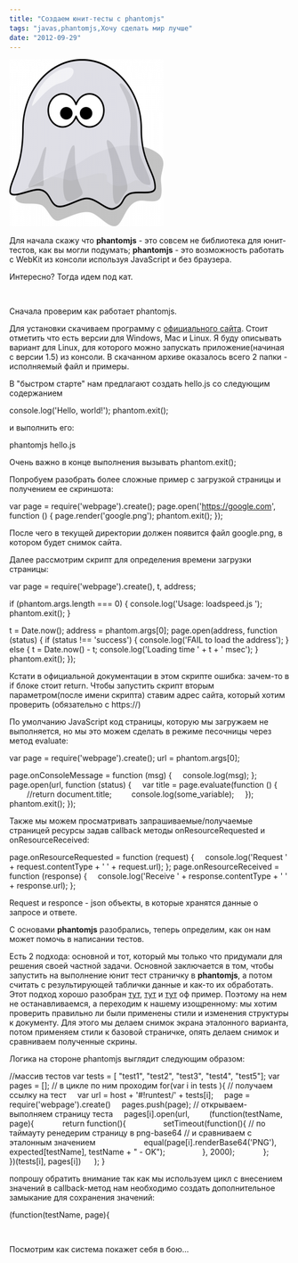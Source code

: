 ```yaml
---
title: "Создаем юнит-тесты с phantomjs"
tags: "javas,phantomjs,Хочу сделать мир лучше"
date: "2012-09-29"
---
```


![](images/phantomjs_logo-277x300.png "phantomjs_logo")

Для начала скажу что **phantomjs** - это совсем не библиотека для юнит-тестов, как вы могли подумать; **phantomjs** - это возможность работать с WebKit из консоли используя JavaScript и без браузера.

Интересно? Тогда идем под кат.

 

Сначала проверим как работает phantomjs.

Для установки скачиваем программу с [официального сайта](https://phantomjs.org/download.html). Стоит отметить что есть версии для Windows, Mac и Linux. Я буду описывать вариант для Linux, для которого можно запускать приложение(начиная с версии 1.5) из консоли. В скачанном архиве оказалось всего 2 папки - исполняемый файл и примеры.

В "быстром старте" нам предлагают создать hello.js со следующим содержанием

console.log('Hello, world!');
phantom.exit();

и выполнить его:

phantomjs hello.js

Очень важно в конце выполнения вызывать phantom.exit();

Попробуем разобрать более сложные пример с загрузкой страницы и получением ее скриншота:

var page = require('webpage').create();
page.open('https://google.com', function () {
    page.render('google.png');
    phantom.exit();
});

После чего в текущей директории должен появится файл google.png, в котором будет снимок сайта.

Далее рассмотрим скрипт для определения времени загрузки страницы:

var page = require('webpage').create(),
    t, address;

if (phantom.args.length === 0) {
    console.log('Usage: loadspeed.js <some URL>');
    phantom.exit();
}

t = Date.now();
address = phantom.args[0];
page.open(address, function (status) {
    if (status !== 'success') {
        console.log('FAIL to load the address');
    } else {
        t = Date.now() - t;
        console.log('Loading time ' + t + ' msec');
    }
    phantom.exit();
});

Кстати в официальной документации в этом скрипте ошибка: зачем-то в if блоке стоит return. Чтобы запустить скрипт вторым параметром(после имени скрипта) ставим адрес сайта, который хотим проверить (обязательно с https://)

По умолчанию JavaScript код страницы, которую мы загружаем не выполняется, но мы это можем сделать в режиме песочницы через метод evaluate:

var page = require('webpage').create();
url = phantom.args[0];

page.onConsoleMessage = function (msg) {
    console.log(msg);
};
page.open(url, function (status) {
    var title = page.evaluate(function () {
        //return document.title;
        console.log(some\_variable);
    });
    phantom.exit();
});

Также мы можем просматривать запрашиваемые/получаемые страницей ресурсы задав callback методы onResourceRequested и onResourceReceived:

page.onResourceRequested = function (request) {
    console.log('Request ' + request.contentType + ' ' + request.url);
};
page.onResourceReceived = function (response) {
    console.log('Receive ' + response.contentType + ' ' + response.url);
};

Request и responce - json объекты, в которые хранятся данные о запросе и ответе.

С основами **phantomjs** разобрались, теперь определим, как он нам может помочь в написании тестов.

Есть 2 подхода: основной и тот, который мы только что придумали для решения своей частной задачи. Основной заключается в том, чтобы запустить на выполнение юнит тест страничку в **phantomjs**, а потом считать с результирующей таблички данные и как-то их обработать. Этот подход хорошо разобран [тут](https://habrahabr.ru/post/116789/), [тут](https://habrahabr.ru/post/135979/) и [тут](https://github.com/ariya/phantomjs/blob/master/examples/run-qunit.js) оф пример. Поэтому на нем не останавливаемся, а переходим к нашему изощренному: мы хотим проверить правильно ли были применены стили и изменения структуры к документу. Для этого мы делаем снимок экрана эталонного варианта, потом применяем стили к базовой страничке, опять делаем снимок и сравниваем полученные скрины.

Логика на стороне phantomjs выглядит следующим образом:

//массив тестов
var tests = [ "test1", "test2", "test3", "test4", "test5"];
var pages = [];
// в цикле по ним проходим
for(var i in tests ){
    // получаем ссылку на тест
    var url = host + '#!runtest/' + tests[i];
    page = require('webpage').create()
    pages.push(page);
    // открываем-выполняем страницу теста
    pages[i].open(url,
        (function(testName, page){
            return function(){
                setTimeout(function(){
                     // по таймауту ренедерим страницу в png-base64
                     // и сравниваем с эталонным значением
                     equal(page[i].renderBase64('PNG'), expected[testName], testName + " - OK");
                }, 2000);
            };
        })(tests[i], pages[i])
     );
}

попрошу обратить внимание так как мы используем цикл с внесением значений в callback-метод нам необходимо создать дополнительное замыкание для сохранения значений:

(function(testName, page){

 

Посмотрим как система покажет себя в бою...

